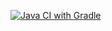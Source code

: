 [![Java CI with Gradle](https://github.com/Sizova-QA88/Automation2.PostmanEcho/actions/workflows/gradle.yml/badge.svg)](https://github.com/Sizova-QA88/Automation2.PostmanEcho/actions/workflows/gradle.yml)

